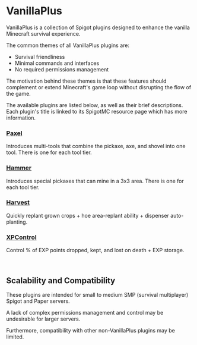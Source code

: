 # VanillaPlus

VanillaPlus is a collection of Spigot plugins designed to enhance the vanilla Minecraft survival experience.

The common themes of all VanillaPlus plugins are:
- Survival friendliness
- Minimal commands and interfaces
- No required permissions management

The motivation behind these themes is that these features should complement or extend Minecraft's game loop without disrupting the flow of the game.

The available plugins are listed below, as well as their brief descriptions. Each plugin's title is linked to its SpigotMC resource page which has more information.

### [Paxel](https://www.spigotmc.org/resources/paxel.110810/ "SpigotMC resource page for this plugin")
Introduces multi-tools that combine the pickaxe, axe, and shovel into one tool. There is one for each tool tier.

### [Hammer]()
Introduces special pickaxes that can mine in a 3x3 area. There is one for each tool tier.

### [Harvest]()
Quickly replant grown crops + hoe area-replant ability + dispenser auto-planting.

### [XPControl]()
Control % of EXP points dropped, kept, and lost on death + EXP storage.

<br />

## Scalability and Compatibility

These plugins are intended for small to medium SMP (survival multiplayer) Spigot and Paper servers.

A lack of complex permissions management and control may be undesirable for larger servers.

Furthermore, compatibility with other non-VanillaPlus plugins may be limited.